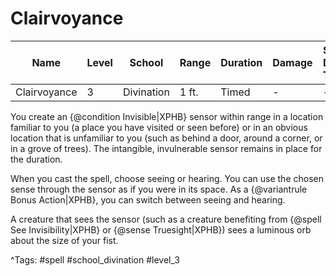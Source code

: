 # Clairvoyance

| Name | Level | School | Range | Duration | Damage | Save DC & Type |
|------|-------|--------|-------|----------|--------|----------------|
| Clairvoyance | 3 | Divination | 1 ft. | Timed | - | - |

You create an {@condition Invisible|XPHB} sensor within range in a location familiar to you (a place you have visited or seen before) or in an obvious location that is unfamiliar to you (such as behind a door, around a corner, or in a grove of trees). The intangible, invulnerable sensor remains in place for the duration.

When you cast the spell, choose seeing or hearing. You can use the chosen sense through the sensor as if you were in its space. As a {@variantrule Bonus Action|XPHB}, you can switch between seeing and hearing.

A creature that sees the sensor (such as a creature benefiting from {@spell See Invisibility|XPHB} or {@sense Truesight|XPHB}) sees a luminous orb about the size of your fist.

^Tags: #spell #school_divination #level_3
